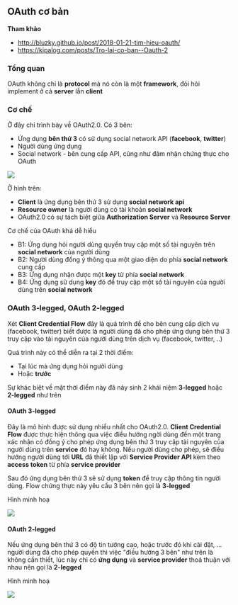 ## OAuth cơ bản

**Tham khảo**
- http://bluzky.github.io/post/2018-01-21-tim-hieu-oauth/
- https://kipalog.com/posts/Tro-lai-co-ban--Oauth-2

### Tổng quan

OAuth không chỉ là **protocol** mà nó còn là một **framework**, đòi hỏi implement ở cả **server** lẫn **client**

### Cơ chế

Ở đây chỉ trình bày về OAuth2.0. Có 3 bên:
- Ứng dụng **bên thứ 3** có sử dụng social network API (**facebook**, **twitter**)
- Người dùng ứng dụng
- Social network - bên cung cấp API, cũng như đảm nhận chứng thực cho OAuth

<img src="https://user-images.githubusercontent.com/43769314/61342703-169d4380-a886-11e9-87e7-b2548d2ba739.png">

Ở hình trên:
- **Client** là ứng dụng bên thứ 3 sử dụng **social network api**
- **Resource owner** là người dùng có tài khoản **social network**
- OAuth2.0 có sự tách biệt giữa **Authorization Server** và **Resource Server**

Cơ chế của OAuth khá dễ hiểu
- B1: Ứng dụng hỏi người dùng quyền truy cập một số tài nguyên trên **social network** của người dùng
- B2: Người dùng đồng ý thông qua một giao diện do phía **social network** cung cấp
- B3: Ứng dụng nhận được một **key** từ phía **social network**
- B4: Ứng dụng sử dụng **key** đó để truy cập một số tài nguyên của người dùng trên **social network**

### OAuth 3-legged, OAuth 2-legged

Xét **Client Credential Flow** đây là quá trình để cho bên cung cấp dịch vụ (facebook, twitter) biết được là người dùng đã cho phép ứng dụng bên thứ 3 truy cập vào tài nguyên của người dùng trên dịch vụ (facebook, twitter, ..)

Quá trình này có thể diễn ra tại 2 thời điểm:
- Tại lúc mà ứng dụng hỏi người dùng
- Hoặc **trước**

Sự khác biệt về mặt thời điểm này đã nảy sinh 2 khái niệm **3-legged** hoặc **2-legged** như trên

#### OAuth 3-legged

Đây là mô hình được sử dụng nhiều nhất cho OAuth2.0. **Client Credential Flow** được thực hiện thông qua việc điều hướng ngời dùng đến một trang xác nhận có đồng ý cho phép ứng dụng bên thứ 3 truy cập tài nguyên của người dùng trên **service** đó hay không. Nếu người dùng cho phép, sẽ điều hướng người dùng tới **URL** đã thiết lập với **Service Provider API** kèm theo **access token** từ phía **service provider**

Sau đó ứng dụng bên thứ 3 sẽ sử dụng **token** để truy cập thông tin người dùng.
Flow chứng thực này yêu cầu 3 bên nên gọi là **3-legged**

Hình minh hoạ

<img src="https://user-images.githubusercontent.com/43769314/61344695-25d3bf80-a88d-11e9-8551-3718ad6bf799.png">

#### OAuth 2-legged

Nếu ứng dụng bên thứ 3 có độ tin tưởng cao, hoặc trước đó khi cài đặt, ... người dùng đã cho phép quyền thì việc "điều hướng 3 bên" như trên là không cần thiết, lúc này chỉ có **ứng dụng** và **service provider** thoả thuận với nhau nên gọi là **2-legged**

Hình minh hoạ

<img src="https://user-images.githubusercontent.com/43769314/61344861-c2965d00-a88d-11e9-9ea6-1fd6eb07d9a8.png">
